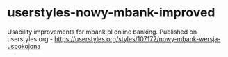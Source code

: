 userstyles-nowy-mbank-improved
==============================

Usability improvements for mbank.pl online banking. Published on userstyles.org - https://userstyles.org/styles/107172/nowy-mbank-wersja-uspokojona
